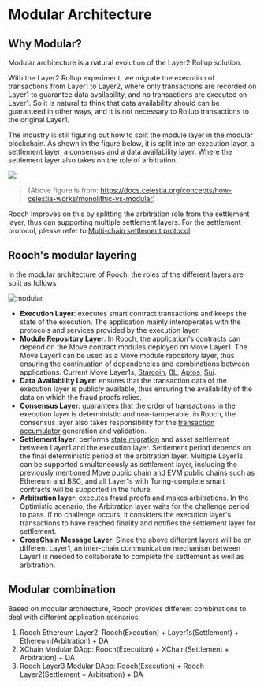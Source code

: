 # Modular Architecture

## Why Modular?

Modular architecture is a natural evolution of the Layer2 Rollup solution.

With the Layer2 Rollup experiment, we migrate the execution of transactions from Layer1 to Layer2, where only transactions are recorded on Layer1 to guarantee data availability, and no transactions are executed on Layer1. So it is natural to think that data availability should can be guaranteed in other ways, and it is not necessary to Rollup transactions to the original Layer1.

The industry is still figuring out how to split the module layer in the modular blockchain. As shown in the figure below, it is split into an execution layer, a settlement layer, a consensus and a data availability layer. Where the settlement layer also takes on the role of arbitration.

<!-- markdown-link-check-disable -->
![](https://docs.celestia.org/assets/images/monolithic-modular-c078dd91fd68b8e6a168ca8bbccfd3d8.png)
> (Above figure is from: https://docs.celestia.org/concepts/how-celestia-works/monolithic-vs-modular)
<!-- markdown-link-check-enable -->

Rooch improves on this by splitting the arbitration role from the settlement layer, thus can supporting multiple settlement layers. For the settlement protocol, please refer to:[Multi-chain settlement protocol](01-multi-chain-settlement-protocol.md)

## Rooch's modular layering

In the modular architecture of Rooch, the roles of the different layers are split as follows

![modular](/diagram/rooch-modular.svg)

* **Execution Layer**: executes smart contract transactions and keeps the state of the execution. The application mainly interoperates with the protocols and services provided by the execution layer.
* **Module Repository Layer**: In Rooch, the application's contracts can depend on the Move contract modules deployed on Move Layer1. The Move Layer1 can be used as a Move module repository layer, thus ensuring the continuation of dependencies and combinations between applications. Current Move Layer1s, [Starcoin](https://github.com/starcoinorg/starcoin), [0L](https://github.com/OLSF/libra), [Aptos](https://github.com/aptos-labs/aptos-core), [Sui](https://github.com/MystenLabs/sui).
* **Data Availability Layer**: ensures that the transaction data of the execution layer is publicly available, thus ensuring the availability of the data on which the fraud proofs relies.
* **Consensus Layer**: guarantees that the order of transactions in the execution layer is deterministic and non-tamperable. in Rooch, the consensus layer also takes responsibility for the [transaction accumulator](../03-transaction-accumulator-proofs.md) generation and validation.
* **Settlement layer**: performs [state migration](../06-state-scaling.md) and asset settlement between Layer1 and the execution layer. Settlement period depends on the final deterministic period of the arbitration layer. Multiple Layer1s can be supported simultaneously as settlement layer, including the previously mentioned Move public chain and EVM public chains such as Ethereum and BSC, and all Layer1s with Turing-complete smart contracts will be supported in the future.
* **Arbitration layer**: executes fraud proofs and makes arbitrations. In the Optimistic scenario, the Arbitration layer waits for the challenge period to pass. If no challenge occurs, it considers the execution layer's transactions to have reached finality and notifies the settlement layer for settlement.
* **CrossChain Message Layer**: Since the above different layers will be on different Layer1, an inter-chain communication mechanism between Layer1 is needed to collaborate to complete the settlement as well as arbitration.

## Modular combination

Based on modular architecture, Rooch provides different combinations to deal with different application scenarios:

1. Rooch Ethereum Layer2: Rooch(Execution) + Layer1s(Settlement) + Ethereum(Arbitration) + DA
2. XChain Modular DApp: Rooch(Execution) + XChain(Settlement + Arbitration) + DA
3. Rooch Layer3 Modular DApp: Rooch(Execution) + Rooch Layer2(Settlement + Arbitration) + DA
